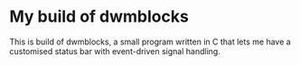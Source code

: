 # My build of dwmblocks

This is build of dwmblocks, a small program written in C that lets me have a customised status bar with event-driven signal handling. 
